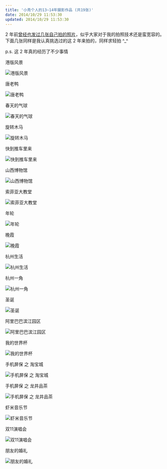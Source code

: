 ```yaml
---
title: '小秀个人的13~14年摄影作品 (共19张)'
date: 2014/10/29 11:53:30
updated: 2014/10/29 11:53:30
---
```


2 年前[曾经也发过几张自己拍的照片](/blog/recent-photography-works/)，似乎大家对于我的拍照技术还是蛮宽容的。下面几张同样是我认真挑选过的这 2 年来拍的，同样求轻拍 ^_^

p.s. 这 2 年真的经历了不少事情

港版风景

![港版风景](/uploads/2014/10/1117334014.jpg)<!--more-->

唐老鸭

![唐老鸭](/uploads/2014/10/1245117792.jpg)

春天的气球

![春天的气球](/uploads/2014/10/944947581.jpg)

旋转木马

![旋转木马](/uploads/2014/10/425654964.jpg)

快到推车里来

![快到推车里来](/uploads/2014/10/3881338338.jpg)

山西博物馆

![山西博物馆](/uploads/2014/10/1756526801.jpg)

索菲亚大教堂

![索菲亚大教堂](/uploads/2014/10/50216099.jpg)

年轮

![年轮](/uploads/2014/10/145065245.jpg)

晚霞

![晚霞](/uploads/2014/10/3412909034.jpg)

杭州生活

![杭州生活](/uploads/2014/10/3157015940.jpg)

杭州一角

![杭州一角](/uploads/2014/10/2545290598.jpg)

圣诞

![圣诞](/uploads/2014/10/2626576913.jpg)

阿里巴巴滨江园区

![阿里巴巴滨江园区](/uploads/2014/10/1448677782.jpg)

我的世界杯

![我的世界杯](/uploads/2014/10/2963406395.jpg)

手机屏保 之 淘宝城

![手机屏保 之 淘宝城](/uploads/2014/10/3251135285.jpg)

手机屏保 之 龙井品茶

![手机屏保 之 龙井品茶](/uploads/2014/10/473912201.jpg)

虾米音乐节

![虾米音乐节](/uploads/2014/10/1593540102.jpg)

双11演唱会

![双11演唱会](/uploads/2014/10/2361046485.jpg)

朋友的婚礼

![朋友的婚礼](/uploads/2014/10/1761698323.jpg)